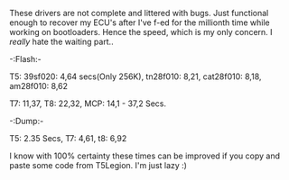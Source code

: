 These drivers are not complete and littered with bugs. Just functional enough to recover my ECU's after I've f-ed for the millionth time while working on bootloaders. Hence the speed, which is my only concern. I _really_ hate the waiting part..


-:Flash:-

T5:
39sf020: 4,64 secs(Only 256K), tn28f010: 8,21, cat28f010: 8,18, am28f010: 8,62

T7: 11,37, T8: 22,32, MCP: 14,1 - 37,2 Secs.

-:Dump:-

T5: 2.35 Secs, T7: 4,61, t8: 6,92

I know with 100% certainty these times can be improved if you copy and paste some code from T5Legion. I'm just lazy :)
